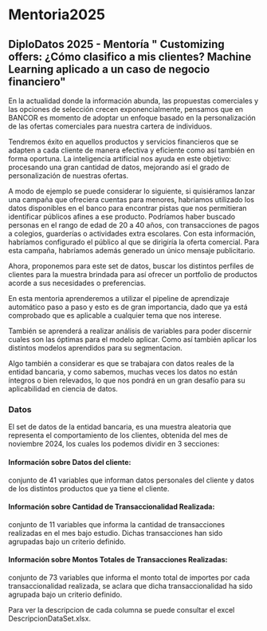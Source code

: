 # Mentoria2025
## DiploDatos 2025 - Mentoría " Customizing offers: ¿Cómo clasifico a mis clientes? Machine Learning aplicado a un caso de negocio financiero"

En la actualidad donde la información abunda, las propuestas comerciales y las opciones de selección crecen exponencialmente, pensamos que en BANCOR es momento de adoptar un enfoque basado en la personalización de las ofertas comerciales para nuestra cartera de individuos.

Tendremos éxito en aquellos productos y servicios financieros que se adapten a cada cliente de manera efectiva y eficiente como así también en forma oportuna.
La inteligencia artificial nos ayuda en este objetivo: procesando una gran cantidad de datos, mejorando así el grado de personalización de nuestras ofertas.

A modo de ejemplo se puede considerar lo siguiente, si quisiéramos lanzar una campaña que ofreciera cuentas para menores, habríamos utilizado los datos disponibles en el banco para encontrar pistas que nos permitieran identificar públicos afines a ese producto. Podríamos haber buscado personas en el rango de edad de 20 a 40 años, con transacciones de pagos a  colegios, guarderías o actividades extra escolares. Con esta información, habríamos configurado el público al que se dirigiría la oferta comercial. Para esta campaña, habríamos además generado un único mensaje publicitario.

Ahora, proponemos para este set de datos, buscar los distintos perfiles de clientes para la muestra brindada para así ofrecer un portfolio de productos acorde a sus necesidades o preferencias.

En esta mentoria aprenderemos a utilizar el pipeline de aprendizaje automático paso a paso y esto es de gran importancia, dado que ya está comprobado que es aplicable a cualquier tema que nos interese.

También se aprenderá a realizar análisis de variables para poder discernir cuales son las óptimas para el modelo  aplicar. Como así también aplicar los distintos modelos aprendidos para su segmentacion.

Algo también a considerar es que se trabajara con datos reales de la entidad bancaria, y como sabemos, muchas veces los datos no están íntegros o bien relevados,  lo que nos pondrá en un gran desafío para su aplicabilidad en ciencia de datos. 

### Datos
El set de datos de la entidad bancaria, es una muestra aleatoria que representa el comportamiento de los clientes, obtenida del mes de noviembre 2024,  los cuales los podemos dividir en 3 secciones: 

#### Información sobre Datos del cliente: 
conjunto de 41 variables que informan datos personales del cliente y datos de los distintos productos que ya tiene el cliente.

#### Información sobre Cantidad de Transaccionalidad Realizada: 
conjunto de 11 variables que informa la cantidad de transacciones realizadas en el mes bajo estudio. Dichas transacciones han sido agrupadas bajo un criterio definido.
#### Información sobre Montos Totales de Transacciones Realizadas: 
conjunto de 73 variables que informa el monto total de importes por cada transaccionalidad realizada, se aclara que dicha transaccionalidad ha sido agrupada bajo un criterio definido. 

Para ver la descripcion de cada columna se puede consultar el excel DescripcionDataSet.xlsx.
